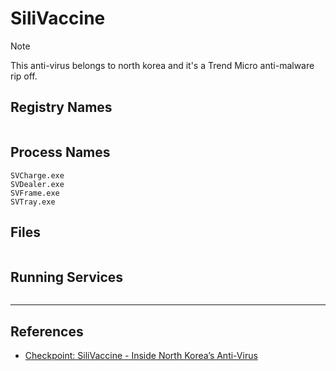 # SiliVaccine

> [!NOTE]
> This anti-virus belongs to north korea and it's a Trend Micro anti-malware rip off.

## Registry Names

```

```

## Process Names

```
SVCharge.exe
SVDealer.exe
SVFrame.exe
SVTray.exe
```

## Files

```

```

## Running Services

```

```

---
## References

- [Checkpoint: SiliVaccine - Inside North Korea’s Anti-Virus](https://research.checkpoint.com/2018/silivaccine-a-look-inside-north-koreas-anti-virus/)